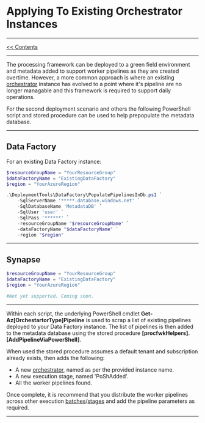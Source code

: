 # Applying To Existing Orchestrator Instances

___
[<< Contents](/procfwk/contents) 

___

The processing framework can be deployed to a green field environment and metadata added to support worker pipelines as they are created overtime. However, a more common approach is where an existing [orchestrator](/procfwk/orchestrators) instance has evolved to a point where it's pipeline are no longer managable and this framework is required to support daily operations. 

For the second deployment scenario and others the following PowerShell script and stored procedure can be used to help prepopulate the metadata database.


___

## Data Factory

For an existing Data Factory instance:

```powershell
$resourceGroupName = "YourResourceGroup"
$dataFactoryName = "ExistingDataFactory"
$region = "YourAzureRegion"

.\DeploymentTools\DataFactory\PopulatePipelinesInDb.ps1 `
    -SqlServerName '*****.database.windows.net' `
    -SqlDatabaseName 'MetadataDB' `
    -SqlUser 'user' `
    -SqlPass '******' `
    -resourceGroupName "$resourceGroupName" `
    -dataFactoryName "$dataFactoryName" `
    -region "$region"
```

___

## Synapse

```powershell
$resourceGroupName = "YourResourceGroup"
$dataFactoryName = "ExistingDataFactory"
$region = "YourAzureRegion"

#Not yet supported. Coming soon.
```

___

Within each script, the underlying PowerShell cmdlet __Get-Az[OrchestartorType]Pipeline__ is used to scrap a list of existing pipelines deployed to your Data Factory instance. The list of pipelines is then added to the metadata database using the stored procedure __[procfwkHelpers].[AddPipelineViaPowerShell]__. 

When used the stored procedure assumes a default tenant and subscription already exists, then adds the following:

* A new [orchestrator](/procfwk/orchestrators), named as per the provided instance name.
* A new execution stage, named 'PoShAdded'.
* All the worker pipelines found.

Once complete, it is recommend that you distribute the worker pipelines across other execution [batches](/procfwk/executionbatches)/[stages](/procfwk/executionstages) and add the pipeline parameters as required.

___